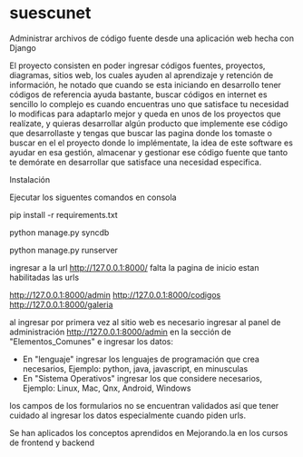 suescunet
=========

Administrar archivos de código fuente desde una aplicación web hecha con Django 

El proyecto consisten en poder ingresar códigos fuentes, proyectos, diagramas, sitios web, los cuales ayuden al aprendizaje y retención de información, he notado que cuando se esta iniciando en desarrollo tener códigos de referencia ayuda bastante, buscar códigos en internet es sencillo lo complejo es cuando encuentras uno que satisface tu necesidad lo modificas para adaptarlo mejor y queda en unos de los proyectos que realízate, y quieras desarrollar algún producto que implemente ese código que desarrollaste y tengas que buscar las pagina donde los tomaste o buscar en el el proyecto donde lo implémentate, la idea de este software es ayudar en esa gestión, almacenar y gestionar  ese código fuente que tanto te demórate en desarrollar que satisface una necesidad especifica. 


Instalación 

Ejecutar los siguentes comandos en consola 

pip install -r requirements.txt

python manage.py syncdb 

python manage.py runserver



ingresar a la url http://127.0.0.1:8000/ falta la pagina de inicio estan habilitadas las urls 

http://127.0.0.1:8000/admin
http://127.0.0.1:8000/codigos
http://127.0.0.1:8000/galeria 


al ingresar por primera vez al sitio web  es necesario ingresar al panel de administración  http://127.0.0.1:8000/admin en la sección de "Elementos_Comunes"  e ingresar los datos:
  - En "lenguaje"  ingresar los lenguajes de programación que crea necesarios, Ejemplo: python, java, javascript, en minusculas 
  - En "Sistema Operativos" ingresar los que considere necesarios, Ejemplo: Linux, Mac, Qnx, Android, Windows



los campos de los formularios no se encuentran validados así que tener cuidado al ingresar los datos especialmente cuando piden urls. 

Se han aplicados los conceptos aprendidos en Mejorando.la en los cursos de frontend y backend 


